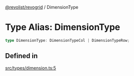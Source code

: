 [@revolist/revogrid](README.md) / DimensionType

# Type Alias: DimensionType

```ts
type DimensionType: DimensionTypeCol | DimensionTypeRow;
```

## Defined in

[src/types/dimension.ts:5](https://github.com/revolist/revogrid/blob/60c4961e100e626252b5238bec5f6c11285d15d0/src/types/dimension.ts#L5)
